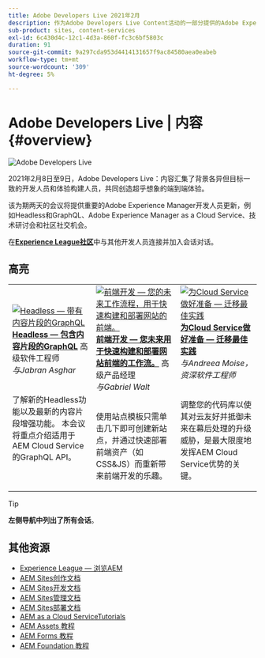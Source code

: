 ```yaml
---
title: Adobe Developers Live 2021年2月
description: 作为Adobe Developers Live Content活动的一部分提供的Adobe Experience Manager Sites的视频和教程集合。
sub-product: sites, content-services
exl-id: 6c430d4c-12c1-4d3a-860f-fc3c6bf5803c
duration: 91
source-git-commit: 9a297cda953d4414131657f9ac84580aea0eabeb
workflow-type: tm+mt
source-wordcount: '309'
ht-degree: 5%

---
```


# Adobe Developers Live | 内容 {#overview}

<img alt="Adobe Developers Live" src="/help/adobe-developers-live/assets/adl.png" />

2021年2月8日至9日，Adobe Developers Live：内容汇集了背景各异但目标一致的开发人员和体验构建人员，共同创造超乎想象的端到端体验。

该为期两天的会议将提供重要的Adobe Experience Manager开发人员更新，例如Headless和GraphQL、Adobe Experience Manager as a Cloud Service、技术研讨会和社区社交机会。

在&#x200B;**[Experience League社区](https://adobe.ly/36Yd3v6)**&#x200B;中与其他开发人员连接并加入会话对话。

## 高亮

<table>
  <tr>
   <td>
      <a href="headless-graphql-content-fragments.md">
      <img alt="Headless — 带有内容片段的GraphQL" src="/help/adobe-developers-live/assets/jabran.png"/>
      </a>
      <div>
         <a href="headless-graphql-content-fragments.md"><strong>Headless — 包含内容片段的GraphQL</strong></a>         
         高级软件工程师<br/><em>与Jabran Asghar</em>
      </div>
      <p>
        <br/>
         了解新的Headless功能以及最新的内容片段增强功能。 本会议将重点介绍适用于AEM Cloud Service的GraphQL API。
      </p>
     </td>   
     <td>
      <a href="rapid-frontend-devlopment.md">
      <img alt="前端开发 — 您的未来工作流程，用于快速构建和部署网站的前端。" src="/help/adobe-developers-live/assets/gabriel.png"/>
      </a>
      <div>
         <a href="rapid-frontend-devlopment.md"><strong>前端开发 — 您未来用于快速构建和部署网站前端的工作流。</strong></a>
         高级产品经理<br/><em>与Gabriel Walt</em>
      </div>
      <p>
        <br/>
         使用站点模板只需单击几下即可创建新站点，并通过快速部署前端资产（如CSS&amp;JS）而重新带来前端开发的乐趣。
      </p>
   </td>
   </td>
     <td>
      <a href="get-ready-aem-cloud.md">
      <img alt="为Cloud Service做好准备 — 迁移最佳实践" src="/help/adobe-developers-live/assets/andreea.png"/>
      </a>
      <div>
         <a href="get-ready-aem-cloud.md"><strong>为Cloud Service做好准备 — 迁移最佳实践</strong></a>
         <br/><em>与Andreea Moise，资深软件工程师</em>
      </div>
      <p>
        <br/>
         调整您的代码库以使其对云友好并抵御未来在幕后处理的升级威胁，是最大限度地发挥AEM Cloud Service优势的关键。
      </p>
   </td>
  </tr>
</table>

>[!TIP]
>
>**左侧导航中列出了所有会话**。

## 其他资源

* [Experience League — 浏览AEM](https://experienceleague.adobe.com/#recommended/solutions/experience-manager)
* [AEM Sites创作文档](https://experienceleague.adobe.com/docs/experience-manager-65/authoring/home.html)
* [AEM Sites开发文档](https://experienceleague.adobe.com/docs/experience-manager-65/developing/home.html)
* [AEM Sites管理文档](https://experienceleague.adobe.com/docs/experience-manager-65/administering/home.html)
* [AEM Sites部署文档](https://experienceleague.adobe.com/docs/experience-manager-65/deploying/home.html)
* [AEM as a Cloud ServiceTutorials](https://experienceleague.adobe.com/docs/experience-manager-learn/cloud-service/overview.html?lang=zh-Hans)
* [AEM Assets 教程](https://experienceleague.adobe.com/docs/experience-manager-learn/assets/overview.html)
* [AEM Forms 教程](https://experienceleague.adobe.com/docs/experience-manager-learn/forms/overview.html)
* [AEM Foundation 教程](https://experienceleague.adobe.com/docs/experience-manager-learn/foundation/overview.html)
